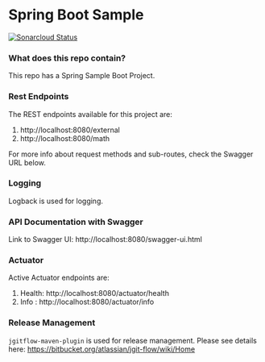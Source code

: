 # Spring Boot Sample #

[![Sonarcloud Status](https://sonarcloud.io/api/project_badges/measure?project=FuadRafid_Spring-Boot-Sample&metric=alert_status)](https://sonarcloud.io/dashboard?id=FuadRafid_Spring-Boot-Sample)

### What does this repo contain? ###

This repo has a Spring Sample Boot Project.

### Rest Endpoints ###
The REST endpoints available for this project are:

1. http://localhost:8080/external
2. http://localhost:8080/math

For more info about request methods and sub-routes, check the Swagger URL below.

### Logging ###
Logback is used for logging.

### API Documentation with Swagger ###
Link to Swagger UI: http://localhost:8080/swagger-ui.html

### Actuator ###

Active Actuator endpoints are:
1. Health: http://localhost:8080/actuator/health
2. Info : http://localhost:8080/actuator/info

### Release Management ###
`jgitflow-maven-plugin` is used for release management. Please see details here:
https://bitbucket.org/atlassian/jgit-flow/wiki/Home
